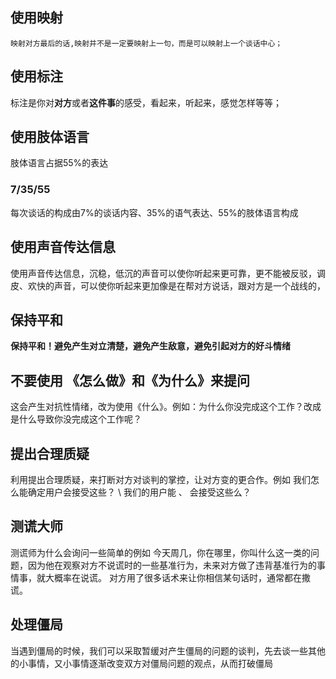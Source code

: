 ## 使用映射
    映射对方最后的话,映射并不是一定要映射上一句，而是可以映射上一个谈话中心；

## 使用标注 
  标注是你对**对方**或者**这件事**的感受，看起来，听起来，感觉怎样等等；

## 使用肢体语言
  肢体语言占据55%的表达
  
### 7/35/55
  每次谈话的构成由7%的谈话内容、35%的语气表达、55%的肢体语言构成

## 使用声音传达信息
  使用声音传达信息，沉稳，低沉的声音可以使你听起来更可靠，更不能被反驳，调皮、欢快的声音，可以使你听起来更加像是在帮对方说话，跟对方是一个战线的，

## 保持平和
  **保持平和！避免产生对立清楚，避免产生敌意，避免引起对方的好斗情绪**

## 不要使用 《怎么做》和《为什么》来提问
这会产生对抗性情绪，改为使用《什么》。例如：为什么你没完成这个工作？改成 是什么导致你没完成这个工作呢？

## 提出合理质疑
利用提出合理质疑，来打断对方对谈判的掌控，让对方变的更合作。例如 我们怎么能确定用户会接受这些？ \ 我们的用户能 、 会接受这些么？


## 测谎大师

测谎师为什么会询问一些简单的例如 今天周几，你在哪里，你叫什么这一类的问题，因为他在观察对方不说谎时的一些基准行为，未来对方做了违背基准行为的事情事，就大概率在说谎。 对方用了很多话术来让你相信某句话时，通常都在撒谎。

## 处理僵局

当遇到僵局的时候，我们可以采取暂缓对产生僵局的问题的谈判，先去谈一些其他的小事情，又小事情逐渐改变双方对僵局问题的观点，从而打破僵局